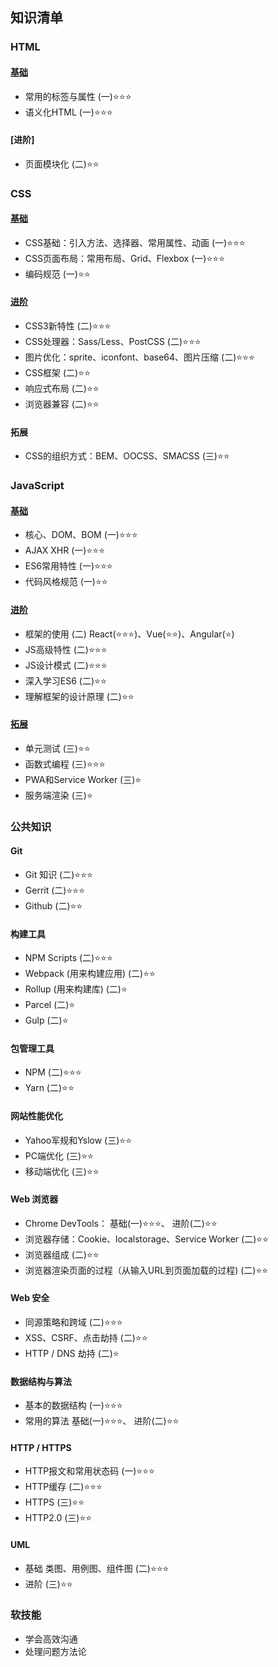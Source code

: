 ## 知识清单

### HTML

#### [基础](basic-html.md)

+ 常用的标签与属性 (一):star::star::star:
+ 语义化HTML (一):star::star::star:

#### [进阶]
+ 页面模块化 (二):star::star:

### CSS

#### [基础](basic-css.md)

+ CSS基础：引入方法、选择器、常用属性、动画 (一):star::star::star:
+ CSS页面布局：常用布局、Grid、Flexbox (一):star::star::star: 
+ 编码规范 (一):star::star:

#### [进阶](advanced-css.md)

+ CSS3新特性 (二):star::star::star:
+ CSS处理器：Sass/Less、PostCSS (二):star::star::star:
+ 图片优化：sprite、iconfont、base64、图片压缩 (二):star::star::star:
+ CSS框架 (二):star::star:
+ 响应式布局 (二):star::star:
+ 浏览器兼容 (二):star::star:

#### 拓展

+ CSS的组织方式：BEM、OOCSS、SMACSS (三):star::star:

### JavaScript

#### [基础](basic-javascript.md)

+ 核心、DOM、BOM (一):star::star::star:
+ AJAX XHR (一):star::star::star:
+ ES6常用特性 (一):star::star::star:
+ 代码风格规范 (一):star::star:

#### [进阶](advanced-javascript.md)

+ 框架的使用 (二) React(:star::star::star:)、Vue(:star::star:)、Angular(:star:)
+ JS高级特性 (二):star::star::star:
+ JS设计模式 (二):star::star::star:
+ 深入学习ES6 (二):star::star:
+ 理解框架的设计原理 (二):star::star:

#### [拓展](expanded-javascript.md)

+ 单元测试 (三):star::star:
+ 函数式编程 (三):star::star::star:
+ PWA和Service Worker (三):star:
+ 服务端渲染 (三):star:

### 公共知识

#### Git

+ Git 知识 (二):star::star::star:
+ Gerrit (二):star::star::star:
+ Github (二):star::star:

#### 构建工具

+ NPM Scripts (二):star::star::star:
+ Webpack (用来构建应用) (二):star::star:
+ Rollup (用来构建库) (二):star:
+ Parcel (二):star:
+ Gulp (二):star:
    
#### 包管理工具

+ NPM (二):star::star::star:
+ Yarn (二):star::star:
    
#### 网站性能优化

+ Yahoo军规和Yslow (三):star::star:
+ PC端优化 (三):star::star:
+ 移动端优化 (三):star::star:

#### Web 浏览器

+ Chrome DevTools： 基础(一):star::star::star:、  进阶(二):star::star:
+ 浏览器存储：Cookie、localstorage、Service Worker (二):star::star:
+ 浏览器组成 (二):star::star:
+ 浏览器渲染页面的过程（从输入URL到页面加载的过程) (二):star::star:

#### Web 安全

+ 同源策略和跨域 (二):star::star:⭐️
+ XSS、CSRF、点击劫持 (二):star::star:
+ HTTP / DNS 劫持 (二):star:

#### 数据结构与算法

+ 基本的数据结构 (一):star::star::star:
+ 常用的算法 基础(一):star::star::star:、 进阶(二):star::star:

#### HTTP / HTTPS

+ HTTP报文和常用状态码 (一):star::star::star:
+ HTTP缓存 (二):star::star::star:
+ HTTPS (三):star::star:
+ HTTP2.0 (三):star::star:

#### UML

+ 基础 类图、用例图、组件图 (二):star::star::star:
+ 进阶 (三):star::star:

### 软技能

+ 学会高效沟通
+ 处理问题方法论
